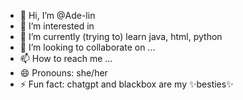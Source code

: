 - 👋 Hi, I’m @Ade-lin
- 👀 I’m interested in 
- 🌱 I’m currently (trying to) learn java, html, python
- 💞️ I’m looking to collaborate on ...
- 📫 How to reach me ...
- 😄 Pronouns: she/her
- ⚡ Fun fact: chatgpt and blackbox are my ✨besties✨

<!---
Ade-lin/Ade-lin is a ✨ special ✨ repository because its `README.md` (this file) appears on your GitHub profile.
You can click the Preview link to take a look at your changes.
--->
